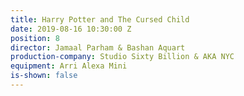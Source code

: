 ```yaml
---
title: Harry Potter and The Cursed Child
date: 2019-08-16 10:30:00 Z
position: 8
director: Jamaal Parham & Bashan Aquart
production-company: Studio Sixty Billion & AKA NYC
equipment: Arri Alexa Mini
is-shown: false
---
```


